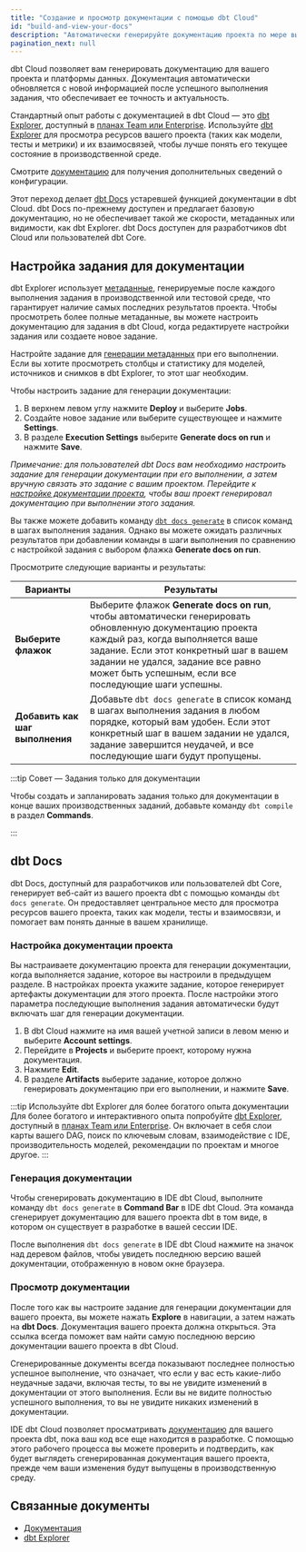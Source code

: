 ```yaml
---
title: "Создание и просмотр документации с помощью dbt Cloud"
id: "build-and-view-your-docs"
description: "Автоматически генерируйте документацию проекта по мере выполнения заданий."
pagination_next: null
---
```


dbt Cloud позволяет вам генерировать документацию для вашего проекта и платформы данных. Документация автоматически обновляется с новой информацией после успешного выполнения задания, что обеспечивает ее точность и актуальность.

Стандартный опыт работы с документацией в dbt Cloud — это [dbt Explorer](/docs/collaborate/explore-projects), доступный в [планах Team или Enterprise](https://www.getdbt.com/pricing/). Используйте [dbt Explorer](/docs/collaborate/explore-projects) для просмотра ресурсов вашего проекта (таких как модели, тесты и метрики) и их взаимосвязей, чтобы лучше понять его текущее состояние в производственной среде.

Смотрите [документацию](/docs/build/documentation) для получения дополнительных сведений о конфигурации.

Этот переход делает [dbt Docs](#dbt-docs) устаревшей функцией документации в dbt Cloud. dbt Docs по-прежнему доступен и предлагает базовую документацию, но не обеспечивает такой же скорости, метаданных или видимости, как dbt Explorer. dbt Docs доступен для разработчиков dbt Cloud или пользователей dbt Core.

## Настройка задания для документации

dbt Explorer использует [метаданные](/docs/collaborate/explore-projects#generate-metadata), генерируемые после каждого выполнения задания в производственной или тестовой среде, что гарантирует наличие самых последних результатов проекта. Чтобы просмотреть более полные метаданные, вы можете настроить документацию для задания в dbt Cloud, когда редактируете настройки задания или создаете новое задание.

Настройте задание для [генерации метаданных](/docs/collaborate/explore-projects#generate-metadata) при его выполнении. Если вы хотите просмотреть столбцы и статистику для моделей, источников и снимков в dbt Explorer, то этот шаг необходим.

Чтобы настроить задание для генерации документации:

1. В верхнем левом углу нажмите **Deploy** и выберите **Jobs**.
2. Создайте новое задание или выберите существующее и нажмите **Settings**.
3. В разделе **Execution Settings** выберите **Generate docs on run** и нажмите **Save**.
   <Lightbox src="/img/docs/dbt-cloud/using-dbt-cloud/documentation-job-execution-settings.png" width="100%" title="Настройка задания для генерации документации"/>

*Примечание: для пользователей dbt Docs вам необходимо настроить задание для генерации документации при его выполнении, а затем вручную связать это задание с вашим проектом. Перейдите к [настройке документации проекта](#configure-project-documentation), чтобы ваш проект генерировал документацию при выполнении этого задания.*

Вы также можете добавить команду [`dbt docs generate`](/reference/commands/cmd-docs) в список команд в шагах выполнения задания. Однако вы можете ожидать различных результатов при добавлении команды в шаги выполнения по сравнению с настройкой задания с выбором флажка **Generate docs on run**.

Просмотрите следующие варианты и результаты:

| Варианты | Результаты |
|--------| ------- |
| **Выберите флажок** | Выберите флажок **Generate docs on run**, чтобы автоматически генерировать обновленную документацию проекта каждый раз, когда выполняется ваше задание. Если этот конкретный шаг в вашем задании не удался, задание все равно может быть успешным, если все последующие шаги успешны. |
| **Добавить как шаг выполнения** | Добавьте `dbt docs generate` в список команд в шагах выполнения задания в любом порядке, который вам удобен. Если этот конкретный шаг в вашем задании не удался, задание завершится неудачей, и все последующие шаги будут пропущены. |

:::tip Совет &mdash; Задания только для документации 

Чтобы создать и запланировать задания только для документации в конце ваших производственных заданий, добавьте команду `dbt compile` в раздел **Commands**.

:::

## dbt Docs

dbt Docs, доступный для разработчиков или пользователей dbt Core, генерирует веб-сайт из вашего проекта dbt с помощью команды `dbt docs generate`. Он предоставляет центральное место для просмотра ресурсов вашего проекта, таких как модели, тесты и взаимосвязи, и помогает вам понять данные в вашем хранилище.

### Настройка документации проекта

Вы настраиваете документацию проекта для генерации документации, когда выполняется задание, которое вы настроили в предыдущем разделе. В настройках проекта укажите задание, которое генерирует артефакты документации для этого проекта. После настройки этого параметра последующие выполнения задания автоматически будут включать шаг для генерации документации.

1. В dbt Cloud нажмите на имя вашей учетной записи в левом меню и выберите **Account settings**.
2. Перейдите в **Projects** и выберите проект, которому нужна документация.
3. Нажмите **Edit**.
4. В разделе **Artifacts** выберите задание, которое должно генерировать документацию при его выполнении, и нажмите **Save**.
   <Lightbox src="/img/docs/dbt-cloud/using-dbt-cloud/documentation-project-details.png" width="100%" title="Настройка документации проекта"/>

:::tip Используйте dbt Explorer для более богатого опыта документации
Для более богатого и интерактивного опыта попробуйте [dbt Explorer](/docs/collaborate/explore-projects), доступный в [планах Team или Enterprise](https://www.getdbt.com/pricing/). Он включает в себя слои карты вашего DAG, поиск по ключевым словам, взаимодействие с IDE, производительность моделей, рекомендации по проектам и многое другое.
:::

### Генерация документации

Чтобы сгенерировать документацию в IDE dbt Cloud, выполните команду `dbt docs generate` в **Command Bar** в IDE dbt Cloud. Эта команда сгенерирует документацию для вашего проекта dbt в том виде, в котором он существует в разработке в вашей сессии IDE.

После выполнения `dbt docs generate` в IDE dbt Cloud нажмите на значок над деревом файлов, чтобы увидеть последнюю версию вашей документации, отображенную в новом окне браузера.

### Просмотр документации

После того как вы настроите задание для генерации документации для вашего проекта, вы можете нажать **Explore** в навигации, а затем нажать на **dbt Docs**. Документация вашего проекта должна открыться. Эта ссылка всегда поможет вам найти самую последнюю версию документации вашего проекта в dbt Cloud.

Сгенерированные документы всегда показывают последнее полностью успешное выполнение, что означает, что если у вас есть какие-либо неудачные задачи, включая тесты, то вы не увидите изменений в документации от этого выполнения. Если вы не видите полностью успешного выполнения, то вы не увидите никаких изменений в документации.

IDE dbt Cloud позволяет просматривать [документацию](/docs/build/documentation) для вашего проекта dbt, пока ваш код все еще находится в разработке. С помощью этого рабочего процесса вы можете проверить и подтвердить, как будет выглядеть сгенерированная документация вашего проекта, прежде чем ваши изменения будут выпущены в производственную среду.

## Связанные документы
- [Документация](/docs/build/documentation)
- [dbt Explorer](/docs/collaborate/explore-projects)